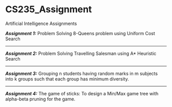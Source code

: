 # CS235_Assignment
Artificial Intelligence Assignments

***Assignment 1:*** Problem Solving 8-Queens problem using Uniform Cost Search

---
***Assignment 2:***
Problem Solving Travelling Salesman using A* Heuristic Search


---
***Assignment 3:***
Grouping n students having random marks in m subjects into k groups such that each group has minimum diversity.

---
***Assignment 4:***
The game of sticks: To design a Min/Max game tree with alpha-beta pruning for the game.
